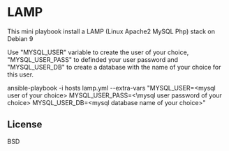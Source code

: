 LAMP
====

This mini playbook install a LAMP (Linux Apache2 MySQL Php) stack on Debian 9

Use "MYSQL_USER" variable to create the user of your choice, "MYSQL_USER_PASS" to definded your user password and "MYSQL_USER_DB" to create a database with the name of your choice for this user.

ansible-playbook -i hosts lamp.yml --extra-vars "MYSQL_USER=\<mysql user of your choice\> MYSQL_USER_PASS=<\mysql user password of your choice\> MYSQL_USER_DB=\<mysql database name of your choice\>"

License
-------

BSD
